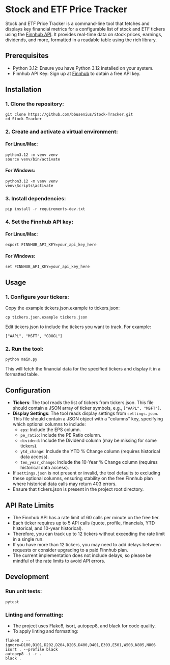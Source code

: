 # Stock and ETF Price Tracker
Stock and ETF Price Tracker is a command-line tool that fetches and displays key financial metrics for a configurable list of stock and ETF tickers using the [Finnhub API](https://finnhub.io/). It provides real-time data on stock prices, earnings, dividends, and more, formatted in a readable table using the rich library.

## Prerequisites
- Python 3.12: Ensure you have Python 3.12 installed on your system.
- Finnhub API Key: Sign up at [Finnhub](https://finnhub.io/) to obtain a free API key.

## Installation

### 1.  Clone the repository:
```
git clone https://github.com/bbusenius/Stock-Tracker.git
cd Stock-Tracker
```

### 2.  Create and activate a virtual environment:
#### For Linux/Mac:
```
python3.12 -m venv venv
source venv/bin/activate
```
#### For Windows:
```
python3.12 -m venv venv
venv\Scripts\activate
```

### 3.  Install dependencies:
```
pip install -r requirements-dev.txt
```

### 4.  Set the Finnhub API key:
#### For Linux/Mac:
```
export FINNHUB_API_KEY=your_api_key_here
```
#### For Windows:
```
set FINNHUB_API_KEY=your_api_key_here
```

## Usage

### 1.  Configure your tickers:
Copy the example tickers.json.example to tickers.json:
```
cp tickers.json.example tickers.json
```

Edit tickers.json to include the tickers you want to track. For example:
```
["AAPL", "MSFT", "GOOGL"]
```

### 2.  Run the tool:
```
python main.py
```
This will fetch the financial data for the specified tickers and display it in a formatted table.

## Configuration
- **Tickers**: The tool reads the list of tickers from tickers.json. This file should contain a JSON array of ticker symbols, e.g., `["AAPL", "MSFT"]`.
- **Display Settings**: The tool reads display settings from `settings.json`. This file should contain a JSON object with a "columns" key, specifying which optional columns to include:
  - `eps`: Include the EPS column.
  - `pe_ratio`: Include the PE Ratio column.
  - `dividend`: Include the Dividend column (may be missing for some tickers).
  - `ytd_change`: Include the YTD % Change column (requires historical data access).
  - `ten_year_change`: Include the 10-Year % Change column (requires historical data access).
- If `settings.json` is not present or invalid, the tool defaults to excluding these optional columns, ensuring stability on the free Finnhub plan where historical data calls may return 403 errors.
- Ensure that tickers.json is present in the project root directory.

## API Rate Limits
- The Finnhub API has a rate limit of 60 calls per minute on the free tier.
- Each ticker requires up to 5 API calls (quote, profile, financials, YTD historical, and 10-year historical).
- Therefore, you can track up to 12 tickers without exceeding the rate limit in a single run.
- If you have more than 12 tickers, you may need to add delays between requests or consider upgrading to a paid Finnhub plan.
- The current implementation does not include delays, so please be mindful of the rate limits to avoid API errors.

## Development
### Run unit tests:
```
pytest
```
### Linting and formatting:
- The project uses Flake8, isort, autopep8, and black for code quality.
- To apply linting and formatting:
```
flake8 . --ignore=D100,D101,D202,D204,D205,D400,D401,E303,E501,W503,N805,N806
isort . --profile black
autopep8 -i -r .
black .
```
